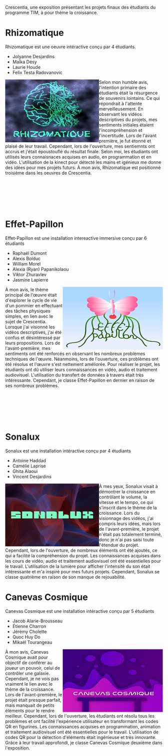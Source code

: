 Crescentia, une exposition présentant les projets finaux des étudiants du programme TIM, à pour thème la croissance.

# Rhizomatique
Rhizomatique est une oeuvre intéractive conçu par 4 étudiants.
- Jolyanne Desjardins
- MaÏka Désy
- Laurie Houde
- Felix Testa Radovanovic

<p align="left"> <img align="left" width="300" height="200" src="../media/couverture_rhizomatique.png">
Selon mon humble avis, l'intention primaire des étudiants était la résurgence de souvenirs lointains. Ce qui répondrait à l'attente merveilleusement. En observant les vidéos descriptives du projets, mes sentiments initiales étaient l'incompréhension et l'incertitude. Lors de l'avant première, je fut étonné et plaisé de leur travail. Cependant, lors de l'ouverture, mes sentiemnts ont accrus et j'était époustouflé du résultat finale. Selon moi, les étudiants ont utilisés leurs connaisnaces acquises en audio, en programmation et en vidéo. L'utilisation de la kinect pour détecté les mains et igénieux me donne des idées pour mes projets futurs. À mon avis, Rhizomatique est positionné troisième dans les oeuvres de Crescentia.


<br><br><br><br><br>

# Effet-Papillon
Effet-Papillon est une installation intereactive immersive conçu par 6 étudiants
- Raphaël Dumont
- Alexis Bolduc
- William Morel
- Alexia (Ryan) Papanikolaou
- Viktor Zhuravlev
- Jasmine Lapierre
  <p align="left"> <img align="right" width="320" height="200" src="../media/couverture_effect-papillon.png">
 À mon avis, le thème principal de l'œuvre était d'explorer le cycle de vie d'un pommier en effectuant des tâches physiques simples, en lien avec le sujet de Crescentia. Lorsque j'ai visionné les vidéos descriptives, j'ai été confus et désintéressé par leurs propositions. Lors de l'avant-première, mes sentiments ont été renforcés en observant les nombreux problèmes techniques de l'œuvre. Néanmoins, lors de l'ouverture, ces problèmes ont été résolus et l'œuvre s'est nettement améliorée. Pour réaliser le projet, les étudiants ont dû utiliser leurs connaissances en vidéo, audio et traitement audiovisuel. L'utilisation du transfert de données à travers était très intéressante. Cependant, je classe Effet-Papillon en dernier en raison de ses nombreux problèmes.


<br><br><br><br><br>
 # Sonalux
 Sonalux est une installation intéractive conçu par 4 étudiants

 - Antoine Haddad
 - Camélie Laprise
 - Ghita Alaoui
 - Vincent Desjardins

<p align="left"> <img align="left" width="300" height="200" src="../media/couverture_sonalux.png">
À mes yeux, Sonalux visait à démontrer la croissance en contrôlant le volume, la vitesse et le tempo, ce qui s'inscrit dans le thème de la croissance. Lors du visionnage des vidéos, j'ai compris leurs idées, mais lors de l'avant-première, le projet n'était pas totalement terminé, donc je n'ai pas saisi toute l'étendue du projet. Cependant, lors de l'ouverture, de nombreux éléments ont été ajoutés, ce qui a facilité la compréhension du projet. Les connaissances acquises dans les cours de vidéo, audio et traitement audiovisuel ont été essentielles pour le travail. L'utilisation de la lumière pour afficher l'intensité du son était intéressante et m'a inspiré pour mes futurs projets. Cependant, Sonalux se classe quatrième en raison de son manque de rejouabilité.

# Canevas Cosmique
Canevas Cosmique est une installation intéractive conçu par 5 étudiants
- Jacob Alarie-Brousseau
- Étienne Charron
- Jérémy Cholette
- Quoc Huy Do
- Mikaël Tourangeau

<p align="left"> <img align="right" width="320" height="200" src="../media/couverture_canevas.png">
À mon avis, Canevas Cosmique avait pour objectif de conférer au joueur un pouvoir, celui de contrôler une galaxie. Cependant, je ne vois pas vraiment le lien avec le thème de la croissance. Lors de l'avant-première, le projet était presque parfait, mais manquait de petits éléments pour le rendre meilleur. Cependant, lors de l'ouverture, les étudiants ont résolu tous les problèmes et ont facilité l'expérience utilisateur en transformant les codes QR en figurines. Les connaissances acquises en programmation, animation et traitement audiovisuel ont été essentielles pour le travail. L'utilisation de codes QR pour la détection d'éléments était ingénieuse et très innovante. Grâce à leur travail approfondi, je classe Canevas Cosmique deuxième dans l'exposition.



   





